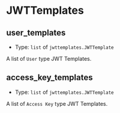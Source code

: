 
JWTTemplates
============



user_templates
--------------

- Type: `list` of `jwttemplates.JWTTemplate` 

A list of `User` type JWT Templates.



access_key_templates
--------------------

- Type: `list` of `jwttemplates.JWTTemplate` 

A list of `Access Key` type JWT Templates.
